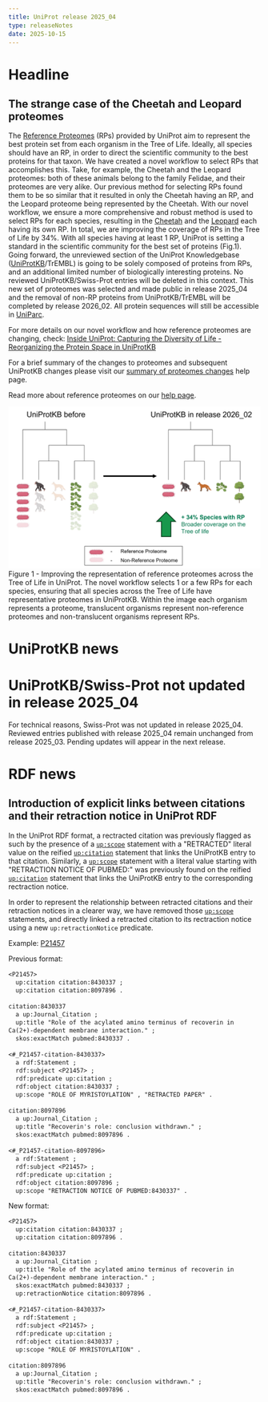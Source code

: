 ```yaml
---
title: UniProt release 2025_04
type: releaseNotes
date: 2025-10-15
---
```


# Headline

## The strange case of the Cheetah and Leopard proteomes

The [Reference Proteomes](https://www.uniprot.org/proteomes?query=proteome_type%3A1) (RPs) provided by UniProt aim to represent the best protein set from each organism in the Tree of Life. Ideally, all species should have an RP, in order to direct the scientific community to the best proteins for that taxon. We have created a novel workflow to select RPs that accomplishes this. Take, for example, the Cheetah and the Leopard proteomes: both of these animals belong to the family Felidae, and their proteomes are very alike. Our previous method for selecting RPs found them to be so similar that it resulted in only the Cheetah having an RP, and the Leopard proteome being represented by the Cheetah. With our novel workflow, we ensure a more comprehensive and robust method is used to select RPs for each species, resulting in the [Cheetah](https://www.uniprot.org/proteomes/UP001652583) and the [Leopard](https://www.uniprot.org/proteomes/UP001165780) each having its own RP. In total, we are improving the coverage of RPs in the Tree of Life by 34%. With all species having at least 1 RP, UniProt is setting a standard in the scientific community for the best set of proteins (Fig.1). Going forward, the unreviewed section of the UniProt Knowledgebase ([UniProtKB](https://www.uniprot.org/uniprotkb)/TrEMBL) is going to be solely composed of proteins from RPs, and an additional limited number of biologically interesting proteins. No reviewed UniProtKB/Swiss-Prot entries will be deleted in this context. This new set of proteomes was selected and made public in release 2025_04 and the removal of non-RP proteins from UniProtKB/TrEMBL will be completed by release 2026_02. All protein sequences will still be accessible in [UniParc](https://www.uniprot.org/uniparc).

For more details on our novel workflow and how reference proteomes are changing, check: [Inside UniProt: Capturing the Diversity of Life - Reorganizing the Protein Space in UniProtKB](https://insideuniprot.blogspot.com/2025/06/capturing-diversity-of-life.html)

For a brief summary of the changes to proteomes and subsequent UniProtKB changes please visit our [summary of proteomes changes](uniprot.org/help/refprot_only_changes) help page.

Read more about reference proteomes on our [help page](https://www.uniprot.org/help/reference_proteome).

![image](https://github.com/ebi-uniprot/uniprot-manual/raw/main/images/2025-15-10-release.png)
Figure 1 - Improving the representation of reference proteomes across the Tree of Life in UniProt. The novel workflow selects 1 or a few RPs for each species, ensuring that all species across the Tree of Life have representative proteomes in UniProtKB. Within the image each organism represents a proteome, translucent organisms represent non-reference proteomes and non-translucent organisms represent RPs.


# UniProtKB news

# UniProtKB/Swiss-Prot not updated in release 2025_04

For technical reasons, Swiss-Prot was not updated in release 2025_04. Reviewed entries published with release 2025_04 remain unchanged from release 2025_03. Pending updates will appear in the next release.

# RDF news

## Introduction of explicit links between citations and their retraction notice in UniProt RDF

In the UniProt RDF format, a rectracted citation was previously flagged as such by the presence of a [`up:scope`](http://purl.uniprot.org/core/scope) statement with a "RETRACTED" literal value on the reified [`up:citation`](http://purl.uniprot.org/core/citation) statement that links the UniProtKB entry to that citation. Similarly, a [`up:scope`](http://purl.uniprot.org/core/scope) statement with a literal value starting with "RETRACTION NOTICE OF PUBMED:" was previously found on the reified [`up:citation`](http://purl.uniprot.org/core/citation) statement that links the UniProtKB entry to the corresponding rectraction notice.

In order to represent the relationship between retracted citations and their retraction notices in a clearer way, we have removed those [`up:scope`](http://purl.uniprot.org/core/scope) statements, and directly linked a retracted citation to its rectraction notice using a new `up:retractionNotice` predicate.

Example: [P21457](https://rest.uniprot.org/uniprotkb/P21457.ttl)

Previous format:

```
<P21457>
  up:citation citation:8430337 ;
  up:citation citation:8097896 .

citation:8430337
  a up:Journal_Citation ;
  up:title "Role of the acylated amino terminus of recoverin in Ca(2+)-dependent membrane interaction." ;
  skos:exactMatch pubmed:8430337 .

<#_P21457-citation-8430337>
  a rdf:Statement ;
  rdf:subject <P21457> ;
  rdf:predicate up:citation ;
  rdf:object citation:8430337 ;
  up:scope "ROLE OF MYRISTOYLATION" , "RETRACTED PAPER" .

citation:8097896
  a up:Journal_Citation ;
  up:title "Recoverin's role: conclusion withdrawn." ;
  skos:exactMatch pubmed:8097896 .

<#_P21457-citation-8097896>
  a rdf:Statement ;
  rdf:subject <P21457> ;
  rdf:predicate up:citation ;
  rdf:object citation:8097896 ;
  up:scope "RETRACTION NOTICE OF PUBMED:8430337" .
```

New format:

```
<P21457>
  up:citation citation:8430337 ;
  up:citation citation:8097896 .

citation:8430337
  a up:Journal_Citation ;
  up:title "Role of the acylated amino terminus of recoverin in Ca(2+)-dependent membrane interaction." ;
  skos:exactMatch pubmed:8430337 ;
  up:retractionNotice citation:8097896 .

<#_P21457-citation-8430337>
  a rdf:Statement ;
  rdf:subject <P21457> ;
  rdf:predicate up:citation ;
  rdf:object citation:8430337 ;
  up:scope "ROLE OF MYRISTOYLATION" .

citation:8097896
  a up:Journal_Citation ;
  up:title "Recoverin's role: conclusion withdrawn." ;
  skos:exactMatch pubmed:8097896 .
```
